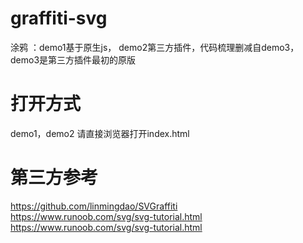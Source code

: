# graffiti-svg
涂鸦 ：demo1基于原生js， demo2第三方插件，代码梳理删减自demo3， demo3是第三方插件最初的原版
# 打开方式
demo1，demo2 请直接浏览器打开index.html
# 第三方参考
https://github.com/linmingdao/SVGraffiti  
https://www.runoob.com/svg/svg-tutorial.html  
https://www.runoob.com/svg/svg-tutorial.html  
